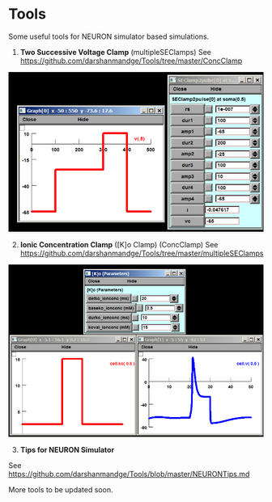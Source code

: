 # Tools
Some useful tools for NEURON simulator based simulations.

1. **Two Successive Voltage Clamp** (multipleSEClamps)
See https://github.com/darshanmandge/Tools/tree/master/ConcClamp

![Successive Clamp Example](https://github.com/darshanmandge/Tools/blob/master/twoseclamp.PNG)

2. **Ionic Concentration Clamp** ([K]o Clamp) (ConcClamp)
See https://github.com/darshanmandge/Tools/tree/master/multipleSEClamps

![Concentration Clamp Example](https://github.com/darshanmandge/Tools/blob/master/conclampeg.PNG)


3. **Tips for NEURON Simulator**

See https://github.com/darshanmandge/Tools/blob/master/NEURONTips.md

More tools to be updated soon.
